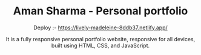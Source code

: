 <div align="center">

# Aman Sharma - Personal portfolio
Deploy :- https://lively-madeleine-8ddb37.netlify.app/

It is a fully responsive personal portfolio website, responsive for all devices, built using HTML, CSS, and JavaScript.

 
 </div>
